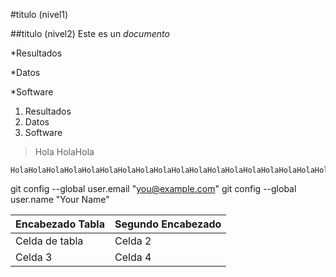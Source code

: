 #titulo (nivel1)

##titulo (nivel2)
Este es un *documento*
  
  *Resultados

*Datos

*Software

1. Resultados
2. Datos
3. Software

> Hola
> HolaHola

```
HolaHolaHolaHolaHolaHolaHolaHolaHolaHolaHolaHolaHolaHolaHolaHolaHolaHolaHolaHolaHolaHolaHolaHolaHolaHola
```

git config --global user.email "you@example.com"
git config --global user.name "Your Name"

Encabezado Tabla  | Segundo Encabezado
----------------- | -------------------
Celda de tabla    | Celda 2
Celda 3           | Celda 4 

